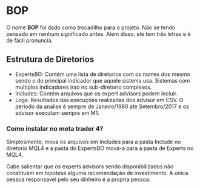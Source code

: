 # BOP

O nome **BOP** foi dado como trocadilho para o projeto. Não se tendo pensado
em nenhum significado antes. Alem disso, ele tem três letras e é de fácil
pronuncia.

## Estrutura de Diretorios

* ExpertsBO: Contém uma lista de diretorios com os nomes dos mesmo sendo o
             do principal indicador que aquele sistema usa. Sistemas com
             multiplos indicadores irao no sub-diretorio complexos.
* Includes: Contém arquivos que os expert advisors podem incluir.
* Logs: Resultados das execuções realizadas dos advisor em CSV. O periodo
        da analise é sempre de Janeiro/1980 ate Setembro/2017 e os advisor
        executam sempre em M1.

### Como instalar no meta trader 4?

Simplesmente, mova os arquivos em Includes para a pasta Include no diretorio
MQL4 e a pasta do ExpertsBO mova-a para a pasta de Experts no MQL4.

Cabe salientar que os experts advisors sendo disponibilizados não constituem
em hipotese alguma recomendação de investimento. A única pessoa responsavel
pelo seu dinheiro é a propria pessoa.
